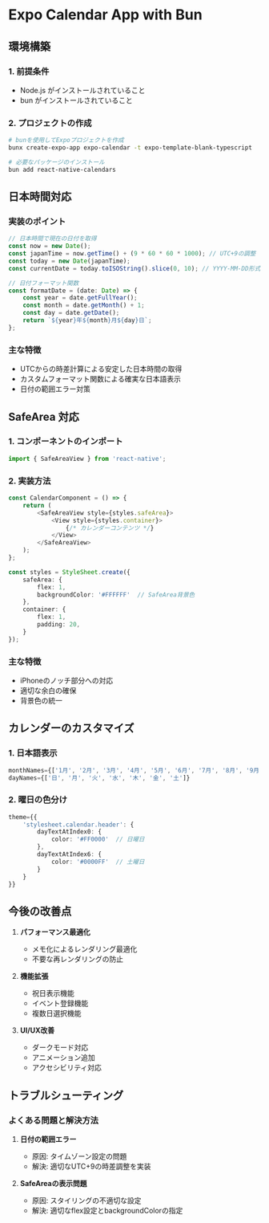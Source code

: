 # Expo Calendar App with Bun

## 環境構築

### 1. 前提条件
- Node.js がインストールされていること
- bun がインストールされていること

### 2. プロジェクトの作成

```bash
# bunを使用してExpoプロジェクトを作成
bunx create-expo-app expo-calendar -t expo-template-blank-typescript

# 必要なパッケージのインストール
bun add react-native-calendars
```

## 日本時間対応

### 実装のポイント

```typescript
// 日本時間で現在の日付を取得
const now = new Date();
const japanTime = now.getTime() + (9 * 60 * 60 * 1000); // UTC+9の調整
const today = new Date(japanTime);
const currentDate = today.toISOString().slice(0, 10); // YYYY-MM-DD形式

// 日付フォーマット関数
const formatDate = (date: Date) => {
    const year = date.getFullYear();
    const month = date.getMonth() + 1;
    const day = date.getDate();
    return `${year}年${month}月${day}日`;
};
```

### 主な特徴
- UTCからの時差計算による安定した日本時間の取得
- カスタムフォーマット関数による確実な日本語表示
- 日付の範囲エラー対策

## SafeArea 対応

### 1. コンポーネントのインポート
```typescript
import { SafeAreaView } from 'react-native';
```

### 2. 実装方法
```typescript
const CalendarComponent = () => {
    return (
        <SafeAreaView style={styles.safeArea}>
            <View style={styles.container}>
                {/* カレンダーコンテンツ */}
            </View>
        </SafeAreaView>
    );
};

const styles = StyleSheet.create({
    safeArea: {
        flex: 1,
        backgroundColor: '#FFFFFF'  // SafeArea背景色
    },
    container: {
        flex: 1,
        padding: 20,
    }
});
```

### 主な特徴
- iPhoneのノッチ部分への対応
- 適切な余白の確保
- 背景色の統一

## カレンダーのカスタマイズ

### 1. 日本語表示
```typescript
monthNames={['1月', '2月', '3月', '4月', '5月', '6月', '7月', '8月', '9月', '10月', '11月', '12月']}
dayNames={['日', '月', '火', '水', '木', '金', '土']}
```

### 2. 曜日の色分け
```typescript
theme={{
    'stylesheet.calendar.header': {
        dayTextAtIndex0: {
            color: '#FF0000'  // 日曜日
        },
        dayTextAtIndex6: {
            color: '#0000FF'  // 土曜日
        }
    }
}}
```

## 今後の改善点

1. **パフォーマンス最適化**
   - メモ化によるレンダリング最適化
   - 不要な再レンダリングの防止

2. **機能拡張**
   - 祝日表示機能
   - イベント登録機能
   - 複数日選択機能

3. **UI/UX改善**
   - ダークモード対応
   - アニメーション追加
   - アクセシビリティ対応

## トラブルシューティング

### よくある問題と解決方法

1. **日付の範囲エラー**
   - 原因: タイムゾーン設定の問題
   - 解決: 適切なUTC+9の時差調整を実装

2. **SafeAreaの表示問題**
   - 原因: スタイリングの不適切な設定
   - 解決: 適切なflex設定とbackgroundColorの指定